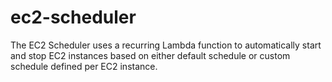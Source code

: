 # ec2-scheduler
The EC2 Scheduler uses a recurring Lambda function to automatically start and stop EC2 instances based on either default schedule or custom schedule defined per EC2 instance. 
